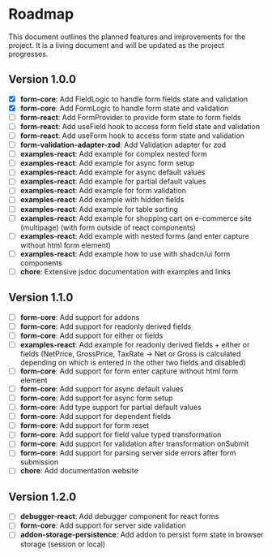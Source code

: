# Roadmap

This document outlines the planned features and improvements for the project. It is a living document and will be updated as the project progresses.

## Version 1.0.0

- [x] **form-core**: Add FieldLogic to handle form fields state and validation
- [x] **form-core**: Add FormLogic to handle form state and validation
- [ ] **form-react**: Add FormProvider to provide form state to form fields
- [ ] **form-react**: Add useField hook to access form field state and validation
- [ ] **form-react**: Add useForm hook to access form state and validation
- [ ] **form-validation-adapter-zod**: Add Validation adapter for zod
- [ ] **examples-react**: Add example for complex nested form
- [ ] **examples-react**: Add example for async form setup
- [ ] **examples-react**: Add example for async default values
- [ ] **examples-react**: Add example for partial default values
- [ ] **examples-react**: Add example for form validation
- [ ] **examples-react**: Add example with hidden fields
- [ ] **examples-react**: Add example for table sorting
- [ ] **examples-react**: Add example for shopping cart on e-commerce site (multipage) (with form outside of react components)
- [ ] **examples-react**: Add example with nested forms (and enter capture without html form element)
- [ ] **examples-react**: Add example how to use with shadcn/ui form components
- [ ] **chore**: Extensive jsdoc documentation with examples and links

## Version 1.1.0

- [ ] **form-core**: Add support for addons
- [ ] **form-core**: Add support for readonly derived fields
- [ ] **form-core**: Add support for either or fields
- [ ] **examples-react**: Add example for readonly derived fields + either or fields (NetPrice, GrossPrice, TaxRate -> Net or Gross is calculated depending on which is entered in the other two fields and disabled)
- [ ] **form-core**: Add support for form enter capture without html form element
- [ ] **form-core**: Add support for async default values
- [ ] **form-core**: Add support for async form setup
- [ ] **form-core**: Add type support for partial default values
- [ ] **form-core**: Add support for dependent fields
- [ ] **form-core**: Add support for form reset
- [ ] **form-core**: Add support for field value typed transformation
- [ ] **form-core**: Add support for validation after transformation onSubmit
- [ ] **form-core**: Add support for parsing server side errors after form submission
- [ ] **chore**: Add documentation website

## Version 1.2.0

- [ ] **debugger-react**: Add debugger component for react forms
- [ ] **form-core**: Add support for server side validation
- [ ] **addon-storage-persistence**: Add addon to persist form state in browser storage (session or local)
